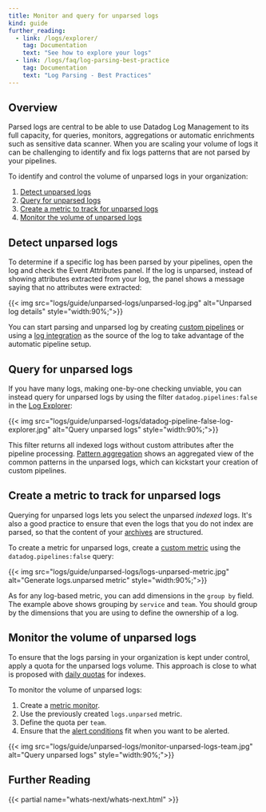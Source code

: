 ```yaml
---
title: Monitor and query for unparsed logs
kind: guide
further_reading:
  - link: /logs/explorer/
    tag: Documentation
    text: "See how to explore your logs"
  - link: /logs/faq/log-parsing-best-practice
    tag: Documentation
    text: "Log Parsing - Best Practices"
---
```


## Overview
Parsed logs are central to be able to use Datadog Log Management to its full capacity, for queries, monitors, aggregations or automatic enrichments such as sensitive data scanner.
When you are scaling your volume of logs it can be challenging to identify and fix logs patterns that are not parsed by your pipelines.

To identify and control the volume of unparsed logs in your organization:

1. [Detect unparsed logs](#detect-unparsed-logs)
2. [Query for unparsed logs](#query-for-unparsed-logs)
3. [Create a metric to track for unparsed logs](#create-a-metric-to-track-for-unparsed-logs)
4. [Monitor the volume of unparsed logs](#monitor-the-volume-of-unparsed-logs)


## Detect unparsed logs
To determine if a specific log has been parsed by your pipelines, open the log and check the Event Attributes panel. If the log is unparsed, instead of showing attributes extracted from your log, the panel shows a message saying that no attributes were extracted:

{{< img src="logs/guide/unparsed-logs/unparsed-log.jpg" alt="Unparsed log details"  style="width:90%;">}}


You can start parsing and unparsed log by creating [custom pipelines][1] or using a [log integration][2] as the source of the log to take advantage of the automatic pipeline setup.

## Query for unparsed logs
If you have many logs, making one-by-one checking unviable, you can instead query for unparsed logs by using the filter `datadog.pipelines:false` in the [Log Explorer][3]:

{{< img src="logs/guide/unparsed-logs/datadog-pipeline-false-log-explorer.jpg" alt="Query unparsed logs"  style="width:90%;">}}

This filter returns all indexed logs without custom attributes after the pipeline processing.
[Pattern aggregation][4] shows an aggregated view of the common patterns in the unparsed logs, which can kickstart your creation of custom pipelines.

## Create a metric to track for unparsed logs
Querying for unparsed logs lets you select the unparsed _indexed_ logs. It's also a good practice to ensure that even the logs that you do not index are parsed, so that the content of your [archives][5] are structured.

To create a metric for unparsed logs, create a [custom metric][6] using the `datadog.pipelines:false` query:

{{< img src="logs/guide/unparsed-logs/logs-unparsed-metric.jpg" alt="Generate logs.unparsed metric"  style="width:90%;">}}

As for any log-based metric, you can add dimensions in the `group by` field. The example above shows grouping by `service` and `team`. You should group by the dimensions that you are using to define the ownership of a log.
## Monitor the volume of unparsed logs
To ensure that the logs parsing in your organization is kept under control, apply a quota for the unparsed logs volume. This approach is close to what is proposed with [daily quotas][7] for indexes.

To monitor the volume of unparsed logs:
1. Create a [metric monitor][8].
2. Use the previously created `logs.unparsed` metric.
3. Define the quota per `team`.
4. Ensure that the [alert conditions][9] fit when you want to be alerted.

{{< img src="logs/guide/unparsed-logs/monitor-unparsed-logs-team.jpg" alt="Query unparsed logs"  style="width:90%;">}}

## Further Reading

{{< partial name="whats-next/whats-next.html" >}}


[1]: /logs/log_configuration/pipelines
[2]: /integrations/#cat-log-collection
[3]: /logs/explorer/
[4]: /logs/explorer/#patterns
[5]: /logs/archives/?tab=awss3
[6]: /logs/logs_to_metrics/
[7]: /logs/indexes#set-daily-quota
[8]: /monitors/create/types/metric/?tab=threshold#overview
[9]: /monitors/create/types/metric/?tab=threshold#set-alert-conditions
